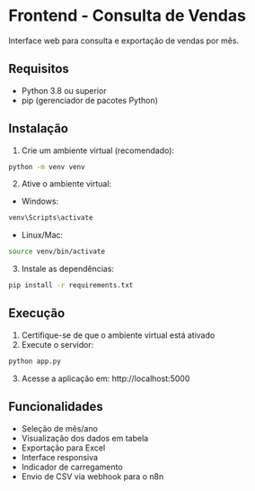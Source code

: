 # Frontend - Consulta de Vendas

Interface web para consulta e exportação de vendas por mês.

## Requisitos

- Python 3.8 ou superior
- pip (gerenciador de pacotes Python)

## Instalação

1. Crie um ambiente virtual (recomendado):
```bash
python -m venv venv
```

2. Ative o ambiente virtual:
- Windows:
```bash
venv\Scripts\activate
```
- Linux/Mac:
```bash
source venv/bin/activate
```

3. Instale as dependências:
```bash
pip install -r requirements.txt
```

## Execução

1. Certifique-se de que o ambiente virtual está ativado
2. Execute o servidor:
```bash
python app.py
```
3. Acesse a aplicação em: http://localhost:5000

## Funcionalidades

- Seleção de mês/ano
- Visualização dos dados em tabela
- Exportação para Excel
- Interface responsiva
- Indicador de carregamento
- Envio de CSV via webhook para o n8n 